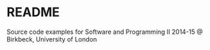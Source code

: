 # README #

Source code examples for Software and Programming II 2014-15 @ Birkbeck, University of London
